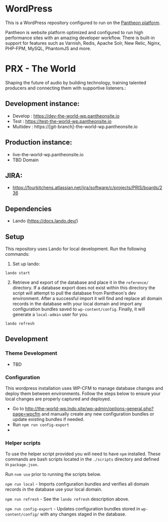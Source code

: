 # WordPress

This is a WordPress repository configured to run on the [Pantheon platform](https://pantheon.io).

Pantheon is website platform optimized and configured to run high performance sites with an amazing developer workflow. There is built-in support for features such as Varnish, Redis, Apache Solr, New Relic, Nginx, PHP-FPM, MySQL, PhantomJS and more. 

# PRX - The World

Shaping the future of audio by building technology, training talented producers and connecting them with supportive listeners.:


## Development instance:

- Develop : https://dev-the-world-wp.pantheonsite.io
- Test : https://test-the-world-wp.pantheonsite.io
- Multidev : https://[git-branch]-the-world-wp.pantheonsite.io


## Production instance:

- live-the-world-wp.pantheonsite.io
- TBD Domain


## JIRA:

- https://fourkitchens.atlassian.net/jira/software/c/projects/PRIS/boards/236


## Dependencies

- Lando (https://docs.lando.dev/)


## Setup

This repository uses Lando for local development. Run the following commands:

1. Set up lando:

`lando start`

2. Retrieve and export of the database and place it in the `reference/` directory. If a database export does not exist within this directory the script will attempt to pull the database from Pantheon's dev environment. After a successful import it will find and replace all domain records in the database with your local domain and import any configuration bundles saved to `wp-content/config`. Finally, it will generate a `local-admin` user for you.

`lando refresh`


## Development

### Theme Development

- TBD
### Configuration

This wordpress installation uses WP-CFM to manage database changes and deploy them between environments. Follow the steps below to ensure your local changes are properly captured and deployed.

- Go to http://the-world-wp.lndo.site/wp-admin/options-general.php?page=wpcfm and manually create any new configuration bundles or update existing bundles if needed.
- Run `npm run config-export`
-

### Helper scripts

To use the helper script provided you will need to have `npm` installed. These commands are bash scripts located in the `./scripts` directory and defined in `package.json`.

Run `nvm use` prior to running the scripts below.

`npm run local` - Imports configuration bundles and verifies all domain records in the database use your local domain.

`npm run refresh` - See the `lando refresh` description above.

`npm run config-export` - Updates configuration bundles stored in `wp-content/config/` with any changes staged in the database.
